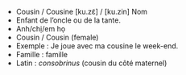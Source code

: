- Cousin / Cousine	[ku.zɛ̃] / [ku.zin]	Nom	
- Enfant de l’oncle ou de la tante.
- Anh/chị/em họ
- Cousin / Cousin (female)
- Exemple : Je joue avec ma cousine le week-end.
- Famille : famille
- Latin : *consobrinus* (cousin du côté maternel)